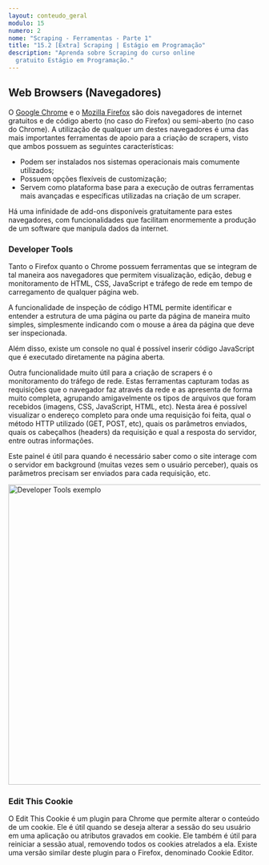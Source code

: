 ```yaml
---
layout: conteudo_geral
modulo: 15
numero: 2
nome: "Scraping - Ferramentas - Parte 1"
title: "15.2 [Extra] Scraping | Estágio em Programação"
description: "Aprenda sobre Scraping do curso online
  gratuito Estágio em Programação."
---
```


## Web Browsers (Navegadores)

O [Google Chrome](http://www.google.com/chrome) e o [Mozilla Firefox](http://www.mozilla.org/en-US/firefox/new/) são dois navegadores de internet
gratuitos e de código aberto (no caso do Firefox) ou semi-aberto (no caso do
Chrome). A utilização de qualquer um destes navegadores é uma das mais
importantes ferramentas de apoio para a criação de scrapers, visto que ambos
possuem as seguintes características:

  * Podem ser instalados nos sistemas operacionais mais comumente utilizados;
  * Possuem opções flexíveis de customização;
  * Servem como plataforma base para a execução de outras ferramentas mais avançadas e específicas utilizadas na criação de um scraper.

Há uma infinidade de add-ons disponíveis gratuitamente para estes navegadores, com funcionalidades que facilitam enormemente a produção de um software que manipula dados da internet.

### Developer Tools

Tanto o Firefox quanto o Chrome possuem ferramentas que se integram de tal maneira aos navegadores que permitem visualização, edição, debug e monitoramento de HTML, CSS, JavaScript e tráfego de rede em tempo de carregamento de qualquer página web.

A funcionalidade de inspeção de código HTML permite identificar e entender a estrutura de uma página ou parte da página de maneira muito simples, simplesmente indicando com o mouse a área da página que deve ser inspecionada.

Além disso, existe um console no qual é possível inserir código JavaScript que é executado diretamente na página aberta.

Outra funcionalidade muito útil para a criação de scrapers é o monitoramento do tráfego de rede. Estas ferramentas capturam todas as requisições que o navegador faz através da rede e as apresenta de forma muito completa, agrupando amigavelmente os tipos de arquivos que foram recebidos (imagens, CSS, JavaScript, HTML, etc). Nesta área é possível visualizar o endereço completo para onde uma requisição foi feita, qual o método HTTP utilizado (GET, POST, etc), quais os parâmetros enviados, quais os cabeçalhos (headers) da requisição e qual a resposta do servidor, entre outras informações.

Este painel é útil para quando é necessário saber como o site interage com o servidor em background (muitas vezes sem o usuário perceber), quais os parâmetros precisam ser enviados para cada requisição, etc.

<img src="{{ '/assets/images/aulas/m15_developer_tools.png' | absolute_url }}" alt="Developer Tools exemplo" style="width: 600px;">

### Edit This Cookie

O Edit This Cookie é um plugin para Chrome que permite alterar o conteúdo de um cookie. Ele é útil quando se deseja alterar a sessão do seu usuário em uma aplicação ou atributos gravados em cookie. Ele também é útil para reiniciar a sessão atual, removendo todos os cookies atrelados a ela. Existe uma versão similar deste plugin para o Firefox, denominado Cookie Editor.